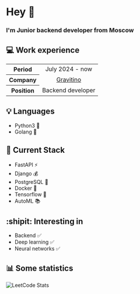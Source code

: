 # Hey 👋
### I'm Junior backend developer from Moscow

## :computer: Work experience 
<table>
  <tr>
    <th align="center"> Period</th>
    <td align="center">July 2024 - now</td>
  </tr>
  <tr>
    <th align="center">Company</th>
    <td align="center"><a href="https://gravitino.ru/>Gravitino">Gravitino</a></td>
  </tr>
  <tr>
    <th align="center">Position</th>
    <td align="center">Backend developer</td>
  </tr>
</table>



## 💡 Languages
- Python3 :snake:
- Golang 🐻

## :hammer: Current Stack
- FastAPI ⚡
- Django 💰
- PostgreSQL 🐘
- Docker :whale2:
- Tensorflow 🧠
- AutoML 📚
  
## :shipit: Interesting in
- Backend :white_check_mark:
- Deep learning :white_check_mark:
- Neural networks :white_check_mark:
## :bar_chart: Some statistics
![LeetCode Stats](https://leetcard.jacoblin.cool/dmaksim?theme=nord&font=ABeeZee&ext=heatmap)
